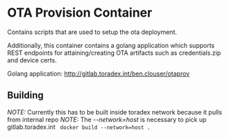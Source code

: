 # OTA Provision Container

Contains scripts that are used to setup the ota deployment.

Additionally, this container contains a golang application which supports REST endpoints for attaining/creating OTA artifacts such as credentials.zip and device certs.

Golang application: http://gitlab.toradex.int/ben.clouser/otaprov

## Building
*NOTE:* Currently this has to be built inside toradex network because it pulls from internal repo
*NOTE:* The _--network=host_ is necessary to pick up gitlab.toradex.int
``` docker build --network=host .```